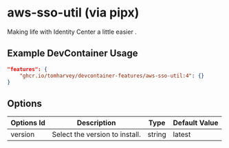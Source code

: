 
# aws-sso-util (via pipx)

Making life with Identity Center a little easier
.

## Example DevContainer Usage

```json
"features": {
    "ghcr.io/tomharvey/devcontainer-features/aws-sso-util:4": {}
}
```

## Options

| Options Id | Description | Type | Default Value |
|-----|-----|-----|-----|
| version | Select the version to install. | string | latest |
